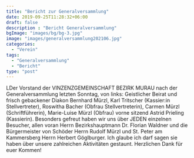 ```yaml
---
title: "Bericht zur Generalversammlung"
date: 2019-09-25T11:28:32+06:00
draft: false
description : "Bericht Generalversammlung"
bgImage: "images/bg/bg-3.jpg"
image: "images/generalversammlung202106.jpg"
categories: 
  - "Verein"
tags:
  - "Generalversammlung"
  - "Bericht"
type: "post"
---
```


LDer Vorstand der VINZENZGEMEINSCHAFT BEZIRK MURAU nach der Generalversammlung letzten Sonntag, von links: Geistlicher Beirat und frisch gebackener Diakon Bernhard Mürzl, Karl Tritscher (Kassier:in Stellvertreter), Roswitha Bacher (Obfrau Stellvertreterin), Carmen Mürzl (Schriftführerin), Marie-Luise Mürzl (Obfrau) vorne sitzend Astrid Prieling (Kassierin).
Besonders gefreut haben wir uns über JEDEN einzelnen Besucher, allen voran Herrn Bezirkshauptmann Dr. Florian Waldner und die Bürgermeister von Schöder Herrn Rudolf Mürzl und St. Peter am Kammersberg Herrn Herbert Göglburger. Ich glaube ich darf sagen sie haben über unsere zahlreichen Aktivitäten gestaunt.
Herzlichen Dank für euer Kommen!